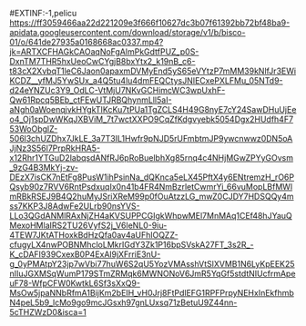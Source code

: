 #EXTINF:-1,pelicu
https://ff3059466aa22d221209e3f666f10627dc3b07f61392bb72bf48ba9-apidata.googleusercontent.com/download/storage/v1/b/bisco-01/o/641de27935a0168668ac0337.mp4?jk=ARTXCFHAGkCAOaqNoFgAlmPkGdtfPUZ_p0S-DxnTM7THR5hxUeoCwCYgjB8bxYtx2_k19nB_c6-t83cX2XvbqT1leC6Jaon0apaxmDVMyEnd5yS65eVYtzP7mMM39kNlfJr3EWiKCDZ__yfMJ5YwSUx_a4Q5tu4lu4dmFEQCtysJNIECxePXLFMu_05NTd9-d24eYNZUc3Y9_OdLC-VtMjU7NKvGCHimcWC3wpUxhF-Qw61Rpcq5BEb_ctFEwUTJRBQhynmLll5aI-aNgh0aWoenqjvkHYgkTIKcKu7tPUa1TgZCLS4H49G8nyE7cY24SawDHuUjEeo4_Oj1spDwWKqJXBViM_7t7wctXXPO9CqZfKdgvyebk5054Dgx2HUdfh4F753WoObglZ-506l3chUZDhx7JkLE_3a7T3IL1Hwfr9pNJD5rUFmbtmJP9ywcnwwz0DN5oAJjNz3S56l7PrpRkHRA5-x12Rhr1YTGuD2labqsdANfRJ6pRoBuelbhXg85rnq4c4NHjMGwZPYyGOvsm_9zG4B3MkYj-zv-DEzX7isCK7nEtFg8PusW1ihPsinNa_dQKnca5eLX45PftX4y6ENtremzH_rO6PQsyb90z7RVV6RntPsdxuqIx0n41b4FR4NmBzrletCwmrYi_66vuMopLBfMWlmRBkRSEJ9B4Q2huMyJSriXReM99p0fOuAtzzLG_mwZ0CJDY7HDSQQy4mss7KKP3J8AdwFe2ULrb90nsYVS-LLo3QGdANMlRAxNjZH4aKVSUPPCGIgkWhpwMEl7MnMAq1CEf48hJYauQMexoHMlaIRS2TU26VyfS2j_V6leNL0-9iu-4TEW7JKtATHoxkBdHzQfa0av4aUFhlOQZZ-cfugyLX4nwPOBNMhcloLMkrIGdY3Zk1P16bpSVskA27FT_3s2R_-K_cDAFI939CxexB0P4ExAl9jXFrriE3nU-g_0yPMAtpY23jp7wVbi77huW6S2qU5YozVMAsshVtSlXVMB1N6LyKpEEK25nIIuJGXMSqWumP179STmZRMqk6MWNONoV6JmR5YqGf5stdtNIUcfrmApeuF78-WfpCFW0KwtkL6Sf3sXxQ9-MsOw5jpaNNbRfmA1BijKm2bEIH_vH0Jrj8FtPdlEFG1RPFPrpyNEHxInEkfhmbN4peL5b9_lcMo9go9mcJGsxh97gnLUxsq71zBetuU9Z44nn-5cTHZWzD0&isca=1
